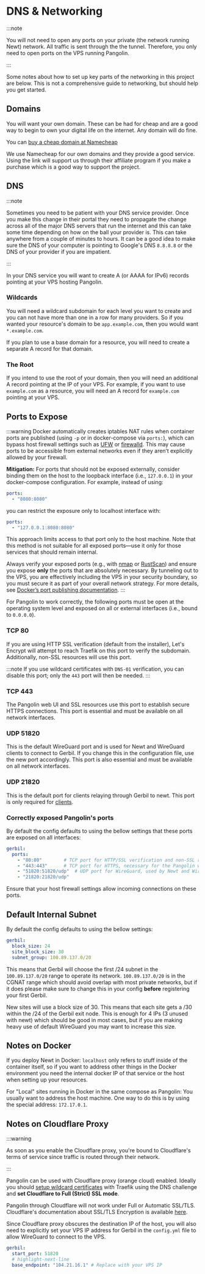 # DNS & Networking

:::note

You will not need to open any ports on your private (the network running Newt) network. All traffic is sent through the the tunnel. Therefore, you only need to open ports on the VPS running Pangolin.

:::

Some notes about how to set up key parts of the networking in this project are below. This is not a comprehensive guide to networking, but should help you get started.

## Domains

You will want your own domain. These can be had for cheap and are a good way to begin to own your digital life on the internet. Any domain will do fine.

You can [buy a cheap domain at Namecheap](https://namecheap.pxf.io/c/6099916/386170/5618)

We use Namecheap for our own domains and they provide a good service. Using the link will support us through their affiliate program if you make a purchase which is a good way to support the project.

## DNS

:::note

Sometimes you need to be patient with your DNS service provider. Once you make this change in their portal they need to propagate the change across all of the major DNS servers that run the internet and this can take some time depending on how on the ball your provider is. This can take anywhere from a couple of minutes to hours. It can be a good idea to make sure the DNS of your computer is pointing to Google's DNS `8.8.8.8` or the DNS of your provider if you are impatient.

:::

In your DNS service you will want to create A (or AAAA for IPv6) records pointing at your VPS hosting Pangolin.

### Wildcards

You will need a wildcard subdomain for each level you want to create and you can not have more than one in a row for many providers. So if you wanted your resource's domain to be `app.example.com`, then you would want `*.example.com`.

If you plan to use a base domain for a resource, you will need to create a separate A record for that domain.

### The Root

If you intend to use the root of your domain, then you will need an additional A record pointing at the IP of your VPS. For example, if you want to use `example.com` as a resource, you will need an A record for `example.com` pointing at your VPS.

## Ports to Expose

:::warning
Docker automatically creates iptables NAT rules when container ports are published (using `-p` or in docker-compose via `ports:`), which can bypass host firewall settings such as [UFW](https://en.wikipedia.org/wiki/Uncomplicated_Firewall) or [firewalld](https://en.wikipedia.org/wiki/Firewalld). This may cause ports to be accessible from external networks even if they aren’t explicitly allowed by your firewall.

**Mitigation:** For ports that should not be exposed externally, consider binding them on the host to the loopback interface (i.e., `127.0.0.1`) in your docker-compose configuration. For example, instead of using:

```yaml
ports:
  - "8080:8080"
```

you can restrict the exposure only to localhost interface with:

```yaml
ports:
  - "127.0.0.1:8080:8080"
```

This approach limits access to that port only to the host machine. Note that this method is not suitable for all exposed ports—use it only for those services that should remain internal.

Always verify your exposed ports (e.g., with [nmap](https://nmap.org/) or [RustScan](https://github.com/bee-san/RustScan)) and ensure you expose **only** the ports that are absolutely necessary. By tunneling out to the VPS, you are effectively including the VPS in your security boundary, so you must secure it as part of your overall network strategy. For more details, see [Docker’s port publishing documentation](https://docs.docker.com/engine/network/packet-filtering-firewalls/#port-publishing-and-mapping).
:::


For Pangolin to work correctly, the following ports must be open at the operating system level and exposed on all or external interfaces (i.e., bound to `0.0.0.0`).

### TCP 80

If you are using HTTP SSL verification (default from the installer), Let's Encrypt will attempt to reach Traefik on this port to verify the subdomain. Additionally, non-SSL resources will use this port.

:::note
If you use wildcard certificates with `DNS-01` verification, you can disable this port; only the `443` port will then be needed.
:::

### TCP 443

The Pangolin web UI and SSL resources use this port to establish secure HTTPS connections. This port is essential and must be available on all network interfaces.

### UDP 51820

This is the default WireGuard port and is used for Newt and WireGuard clients to connect to Gerbil. If you change this in the configuration file, use the new port accordingly. This port is also essential and must be available on all network interfaces.

### UDP 21820

This is the default port for clients relaying through Gerbil to newt. This port is only required for [clients](../03-Pangolin/07-clients.md).

### Correctly exposed Pangolin's ports

By default the config defaults to using the bellow settings that these ports are exposed on all interfaces:

```yaml
gerbil:
  ports:
    - "80:80"        # TCP port for HTTP/SSL verification and non-SSL resources
    - "443:443"      # TCP port for HTTPS, necessary for the Pangolin web UI and SSL resources
    - "51820:51820/udp"  # UDP port for WireGuard, used by Newt and WireGuard clients
    - "21820:21820/udp"
```

Ensure that your host firewall settings allow incoming connections on these ports.

## Default Internal Subnet

By default the config defaults to using the bellow settings:

```yaml
gerbil:
  block_size: 24
  site_block_size: 30
  subnet_group: 100.89.137.0/20
```

This means that Gerbil will choose the first /24 subnet in the `100.89.137.0/20` range to operate its network. `100.89.137.0/20` is in the CGNAT range which should avoid overlap with most private networks, but if it does please make sure to change this in your config **before** registering your first Gerbil.

New sites will use a block size of 30. This means that each site gets a /30 within the /24 of the Gerbil exit node. This is enough for 4 IPs (3 unused with newt) which should be good in most cases, but if you are making heavy use of default WireGuard you may want to increase this size.

## Notes on Docker

If you deploy Newt in Docker: `localhost` only refers to stuff inside of the container itself, so if you want to address other things in the Docker environment you need the internal docker IP of that service or the host when setting up your resources.

For "Local" sites running in Docker in the same compose as Pangolin: You usually want to address the host machine. One way to do this is by using the special address: `172.17.0.1`.

## Notes on Cloudflare Proxy

:::warning

As soon as you enable the Cloudflare proxy, you're bound to Cloudflare's terms of service since traffic is routed through their network.

:::

Pangolin can be used with Cloudflare proxy (orange cloud) enabled. Ideally you should [setup wildcard certificates](../03-Pangolin/02-Configuration/03-wildcard-certs.md) with Traefik using the DNS challenge and **set Cloudflare to Full (Strict) SSL mode**.

Pangolin through Cloudflare will not work under Full or Automatic SSL/TLS. Cloudflare's documentation about SSL/TLS Encryption is available [here](https://developers.cloudflare.com/ssl/origin-configuration/ssl-modes/).

Since Cloudflare proxy obscures the destination IP of the host, you will also need to explicitly set your VPS IP address for Gerbil in the `config.yml` file to allow WireGuard to connect to the VPS.

```yaml
gerbil:
  start_port: 51820
  # highlight-next-line
  base_endpoint: "104.21.16.1" # Replace with your VPS IP
```
